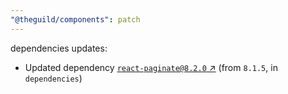 ```yaml
---
"@theguild/components": patch
---
```

dependencies updates:
  - Updated dependency [`react-paginate@8.2.0` ↗︎](https://www.npmjs.com/package/react-paginate/v/8.2.0) (from `8.1.5`, in `dependencies`)

